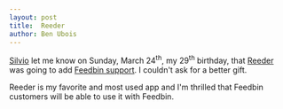 ```yaml
---
layout: post
title:  Reeder
author: Ben Ubois
---
```


[Silvio](https://twitter.com/reederapp) let me know on Sunday, March 24<sup>th</sup>, my 29<sup>th</sup> birthday, that [Reeder](http://reederapp.com/) was going to add [Feedbin support](https://twitter.com/reederapp/status/317001614873489408). I couldn't ask for a better gift.

Reeder is my favorite and most used app and I'm thrilled that Feedbin customers will be able to use it with Feedbin.